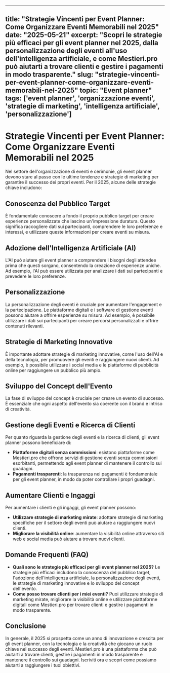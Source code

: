 
---
title: "Strategie Vincenti per Event Planner: Come Organizzare Eventi Memorabili nel 2025"
date: "2025-05-21"
excerpt: "Scopri le strategie più efficaci per gli event planner nel 2025, dalla personalizzazione degli eventi all'uso dell'intelligenza artificiale, e come Mestieri.pro può aiutarti a trovare clienti e gestire i pagamenti in modo trasparente."
slug: "strategie-vincenti-per-event-planner-come-organizzare-eventi-memorabili-nel-2025"
topic: "Event planner"
tags: ['event planner', 'organizzazione eventi', 'strategie di marketing', 'intelligenza artificiale', 'personalizzazione']
---

# Strategie Vincenti per Event Planner: Come Organizzare Eventi Memorabili nel 2025

Nel settore dell'organizzazione di eventi e cerimonie, gli event planner devono stare al passo con le ultime tendenze e strategie di marketing per garantire il successo dei propri eventi. Per il 2025, alcune delle strategie chiave includono:

## Conoscenza del Pubblico Target

È fondamentale conoscere a fondo il proprio pubblico target per creare esperienze personalizzate che lascino un'impressione duratura. Questo significa raccogliere dati sui partecipanti, comprendere le loro preferenze e interessi, e utilizzare queste informazioni per creare eventi su misura.

## Adozione dell'Intelligenza Artificiale (AI)

L'AI può aiutare gli event planner a comprendere i bisogni degli attendee prima che questi sorgano, consentendo la creazione di esperienze uniche. Ad esempio, l'AI può essere utilizzata per analizzare i dati sui partecipanti e prevedere le loro preferenze.

## Personalizzazione

La personalizzazione degli eventi è cruciale per aumentare l'engagement e la partecipazione. Le piattaforme digitali e i software di gestione eventi possono aiutare a offrire esperienze su misura. Ad esempio, è possibile utilizzare i dati sui partecipanti per creare percorsi personalizzati e offrire contenuti rilevanti.

## Strategie di Marketing Innovative

È importante adottare strategie di marketing innovative, come l'uso dell'AI e della tecnologia, per promuovere gli eventi e raggiungere nuovi clienti. Ad esempio, è possibile utilizzare i social media e le piattaforme di pubblicità online per raggiungere un pubblico più ampio.

## Sviluppo del Concept dell'Evento

La fase di sviluppo del concept è cruciale per creare un evento di successo. È essenziale che ogni aspetto dell'evento sia coerente con il brand e intriso di creatività.

## Gestione degli Eventi e Ricerca di Clienti

Per quanto riguarda la gestione degli eventi e la ricerca di clienti, gli event planner possono beneficiare di:

* **Piattaforme digitali senza commissioni**: esistono piattaforme come Mestieri.pro che offrono servizi di gestione eventi senza commissioni esorbitanti, permettendo agli event planner di mantenere il controllo sui guadagni.
* **Pagamenti trasparenti**: la trasparenza nei pagamenti è fondamentale per gli event planner, in modo da poter controllare i propri guadagni.

## Aumentare Clienti e Ingaggi

Per aumentare i clienti e gli ingaggi, gli event planner possono:

* **Utilizzare strategie di marketing mirate**: adottare strategie di marketing specifiche per il settore degli eventi può aiutare a raggiungere nuovi clienti.
* **Migliorare la visibilità online**: aumentare la visibilità online attraverso siti web e social media può aiutare a trovare nuovi clienti.

## Domande Frequenti (FAQ)

* **Quali sono le strategie più efficaci per gli event planner nel 2025?**
Le strategie più efficaci includono la conoscenza del pubblico target, l'adozione dell'intelligenza artificiale, la personalizzazione degli eventi, le strategie di marketing innovative e lo sviluppo del concept dell'evento.
* **Come posso trovare clienti per i miei eventi?**
Puoi utilizzare strategie di marketing mirate, migliorare la visibilità online e utilizzare piattaforme digitali come Mestieri.pro per trovare clienti e gestire i pagamenti in modo trasparente.

## Conclusione

In generale, il 2025 si prospetta come un anno di innovazione e crescita per gli event planner, con la tecnologia e la creatività che giocano un ruolo chiave nel successo degli eventi. Mestieri.pro è una piattaforma che può aiutarti a trovare clienti, gestire i pagamenti in modo trasparente e mantenere il controllo sui guadagni. Iscriviti ora e scopri come possiamo aiutarti a raggiungere i tuoi obiettivi.
